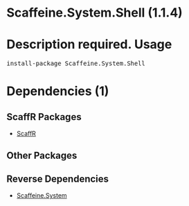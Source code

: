 ﻿Scaffeine.System.Shell (1.1.4)
======
Description required.
Usage
======
<pre>install-package Scaffeine.System.Shell</pre>
Dependencies (1)
=====

ScaffR Packages
------
* [ScaffR](https://github.com/wcpro/ScaffR/tree/master/src/ScaffR)

Other Packages
------

Reverse Dependencies
-----
* [Scaffeine.System](https://github.com/wcpro/scaffeine/tree/master/src/Scaffeine.System)
